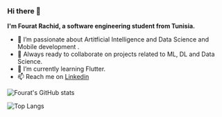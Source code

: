 ### Hi there 👋
**I'm Fourat Rachid, a software engineering student from Tunisia.** 
- 🌱 I’m passionate about Artitficial Intelligence and Data Science and Mobile development . 
- 👯 Always ready to collaborate on projects related to ML, DL and Data Science. 
- 🌱 I’m currently learning Flutter.
- 📫 Reach me on [Linkedin](https://www.linkedin.com/in/fourat-rachid-21b244204/)



![Fourat's GitHub stats](https://github-readme-stats.vercel.app/api?username=fouratrachid&show_icons=true&theme=cobalt)

![Top Langs](https://github-readme-stats.vercel.app/api/top-langs/?username=fouratrachid&show_icons=true&theme=cobalt)
<!--
**fouratrachid/fouratrachid** is a ✨ _special_ ✨ repository because its `README.md` (this file) appears on your GitHub profile.

Here are some ideas to get you started:

- 🔭 I’m currently working on ...
- 🌱 I’m currently learning ...
-  I’m looking to collaborate on ...
- 🤔 I’m looking for help with ...
- 💬 Ask me about ...
- 📫 How to reach me: ...
- 😄 Pronouns: ...
- ⚡ Fun fact: ...
-->
